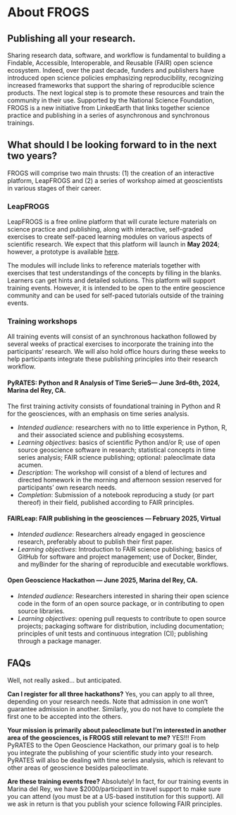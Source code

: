 # About FROGS

## Publishing all your research. 

Sharing research data, software, and workflow is fundamental to building a Findable, Accessible, Interoperable, and Reusable (FAIR) open science ecosystem. Indeed, over the past decade, funders and publishers have introduced open science policies emphasizing reproducibility, recognizing increased frameworks that support the sharing of reproducible science products.
The next logical step is to promote these resources and train the community in their use. Supported by the National Science Foundation, FROGS is a new initiative from LinkedEarth that links together science practice and publishing in a series of asynchronous and synchronous trainings.

## What should I be looking forward to in the next two years?

FROGS will comprise two main thrusts: (1) the creation of an interactive platform, LeapFROGS and (2) a series of workshop aimed at geoscientists in various stages of their career.

### LeapFROGS

LeapFROGS is a free online platform that will curate lecture materials on science practice and publishing, along with interactive, self-graded exercises to create self-paced learning modules on various aspects of scientific research. We expect that this platform will launch in **May 2024**; however, a prototype is available [here](http://linked.earth/ec_workshops_py/).

The modules will include links to reference materials together with exercises that test understandings of the concepts by filling in the blanks. Learners can get hints and detailed solutions. This platform will support training events. However, it is intended to be open to the entire geoscience community and can be used for self-paced tutorials outside of the training events. 

### Training workshops

All training events will consist of an synchronous hackathon followed by several weeks of practical exercises to incorporate the training into the participants’ research. We will also hold office hours during these weeks to help participants integrate these publishing principles into their research workflow.

#### PyRATES: Python and R Analysis of Time SerieS— June 3rd–6th, 2024, Marina del Rey, CA.

The first training activity consists of foundational training in Python and R for the geosciences, with an emphasis on time series analysis.
* *Intended audience*: researchers with no to little experience in Python, R, and their associated science and publishing ecosystems.
* *Learning objectives*: basics of scientific Python and/or R; use of open source geoscience software in research; statistical concepts in time series analysis; FAIR science publishing; optional: paleoclimate data acumen.
* *Description*: The workshop will consist of a blend of lectures and directed homework in the morning and afternoon session reserved for participants’ own research needs.
* *Completion*: Submission of a notebook reproducing a study (or part thereof) in their field, published according to FAIR principles.

#### FAIRLeap: FAIR publishing in the geosciences — February 2025, Virtual
* *Intended audience*: Researchers already engaged in geoscience research, preferably about to publish their first paper.
* *Learning objectives*: Introduction to FAIR science publishing; basics of GitHub for software and project management; use of Docker, Binder, and myBinder for the sharing of reproducible and executable workflows.

#### Open Geoscience Hackathon — June 2025, Marina del Rey, CA.
* *Intended audience*: Researchers interested in sharing their open science code in the form of an open source package, or in contributing to open source libraries.
* *Learning objectives*: opening pull requests to contribute to open source projects; packaging software for distribution, including documentation; principles of unit tests and continuous integration (CI); publishing through a package manager.


## FAQs
Well, not really asked… but anticipated.

**Can I register for all three hackathons?** Yes, you can apply to all three, depending on your research needs. Note that admission in one won’t guarantee admission in another. Similarly, you do not have to complete the first one to be accepted into the others.

**Your mission is primarily about paleoclimate but I’m interested in another area of the geosciences, is FROGS still relevant to me?** YES!!! From PyRATES to the Open Geoscience Hackathon, our primary goal is to help you integrate the publishing of your scientific study into your research. PyRATES will also be dealing with time series analysis, which is relevant to other areas of geoscience besides paleoclimate.

**Are these training events free?** Absolutely! In fact, for our training events in Marina del Rey, we have $2000/participant in travel support to make sure you can attend (you must be at a US-based institution for this support). All we ask in return is that you publish your science following FAIR principles.